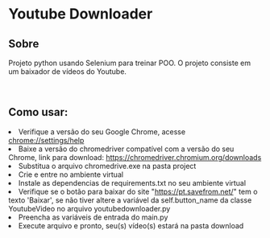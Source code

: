 <h1>Youtube Downloader</h1>

<h2>Sobre</h2>
<p>Projeto python usando Selenium para treinar POO. O projeto consiste em um baixador de vídeos do Youtube.</p><br>

<h2>Como usar:</h2>
<li>Verifique a versão do seu Google Chrome, acesse <a href="chrome://settings/help">chrome://settings/help</a></li>
<li>Baixe a versão do chromedriver compatível com a versão do seu Chrome, link para download: <a href="https://chromedriver.chromium.org/downloads">https://chromedriver.chromium.org/downloads</a></li>
<li>Substitua o arquivo chromedrive.exe na pasta project</li>
<li>Crie e entre no ambiente virtual</li> 
<li>Instale as dependencias de requirements.txt no seu ambiente virtual</li> 
<li>Verifique se o botão para baixar do site "<a href="https://pt.savefrom.net/">https://pt.savefrom.net/</a>" tem o texto 'Baixar', se não tiver altere a variável da self.button_name da classe YoutubeVideo no arquivo youtubedownloader.py</li>
<li>Preencha as variáveis de entrada do main.py</li>
<li>Execute arquivo e pronto, seu(s) vídeo(s) estará na pasta download</li>
